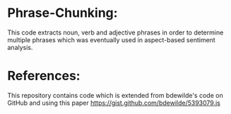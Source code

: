 # Phrase-Chunking:
 This code extracts noun, verb and adjective phrases in order to determine multiple phrases which was eventually used in aspect-based sentiment analysis.
# References:
 This repository contains code which is extended from bdewilde's code on GitHub and using this paper
 https://gist.github.com/bdewilde/5393079.js

